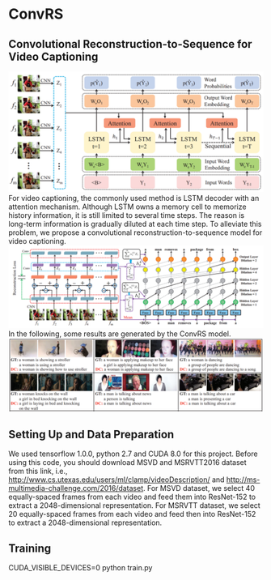 # ConvRS
## Convolutional Reconstruction-to-Sequence for Video Captioning

![Task](https://github.com/AmingWu/ConvRS/blob/master/pic/LSTM%20decoder.png "Illustration of LSTM Decoder")
For video captioning, the commonly used method is LSTM decoder with an attention mechanism. Although LSTM owns a memory cell to memorize history information, it is still limited to several time steps. The reason is long-term information is gradually diluted at each time step. To alleviate this problem, we propose a convolutional reconstruction-to-sequence model for video captioning.
![Task](https://github.com/AmingWu/ConvRS/blob/master/pic/Convolutional%20Sequence-to-Sequence.png "Illustration of ConvRS")
In the following, some results are generated by the ConvRS model.
![Task](https://github.com/AmingWu/ConvRS/blob/master/pic/results.png "Illustration of ConvRS")

## Setting Up and Data Preparation
We used tensorflow 1.0.0, python 2.7 and CUDA 8.0 for this project. Before using this code, you should download MSVD and MSRVTT2016 dataset from this link, i.e.,  http://www.cs.utexas.edu/users/ml/clamp/videoDescription/ and http://ms-multimedia-challenge.com/2016/dataset. For MSVD dataset, we select 40 equally-spaced frames from each video and feed them into ResNet-152 to extract a 2048-dimensional representation. For MSRVTT dataset, we select 20 equally-spaced frames from each video and feed then into ResNet-152 to extract a 2048-dimensional representation.

## Training
CUDA_VISIBLE_DEVICES=0 python train.py
